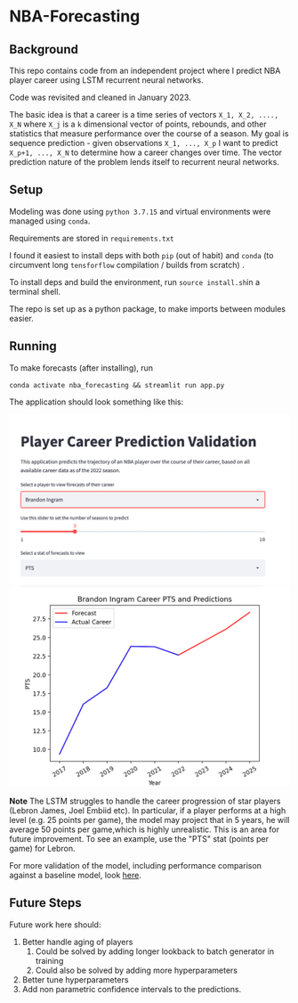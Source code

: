 # NBA-Forecasting

## Background 
This repo contains code from an independent project where
I predict NBA player career using LSTM recurrent neural networks. 

Code was revisited and cleaned in January 2023. 

The basic idea is that a career is a time series of vectors 
`X_1, X_2, ...., X_N` where `X_j` is a `k` dimensional vector 
of points, rebounds, and other statistics that measure performance 
over the course of a season. My goal is sequence prediction - 
given observations `X_1, ..., X_p` I want to predict
`X_p+1, ..., X_N` to determine how a career changes over time. The 
vector prediction nature of the problem lends itself to recurrent neural networks. 


## Setup

Modeling was done using `python 3.7.15` and virtual
environments were managed using `conda`.

Requirements are stored in `requirements.txt` 

I found it easiest to install deps with both `pip` (out of habit)
and `conda` (to circumvent long `tensforflow` compilation / builds from scratch)
. 

To install deps and build the environment, run `source install.sh`in a terminal shell. 

The repo is set up as a python package, to make imports between
modules easier. 

## Running

To make forecasts (after installing), run
```
conda activate nba_forecasting && streamlit run app.py
``` 


The application should look something like this:

![alt text](images/app_top.png)
![alt text](images/app_bottom.png)

**Note** The LSTM struggles to handle the career progression of star players
(Lebron James, Joel Embiid etc). In particular, if a player performs at a high
level (e.g. 25 points per game), the model may project that in 5 years, he will
average 50 points per game,which is highly unrealistic. This is an area
for future improvement. To see an example, use the "PTS" stat (points per game)
for Lebron. 

For more validation of the model, including 
performance comparison against a baseline model, look [here](forecasting/training/README.md).

## Future Steps

Future work here should: 
1. Better handle aging of players
    1. Could be solved by adding longer lookback to batch generator in training
   2. Could also be solved by adding more hyperparameters
2. Better tune hyperparameters 
3. Add non parametric confidence intervals to the predictions. 